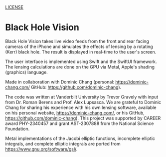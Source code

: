 [LICENSE](LICENSE)

#  Black Hole Vision

Black Hole Vision takes live video feeds from the front and rear facing cameras of the iPhone and simulates the effects of lensing by a rotating (Kerr) black hole. The result is displayed in real-time to the user's screen.

The user interface is implemented using Swift and the SwiftUI framework. The lensing calculations are done on the GPU via Metal, Apple's shading (graphics) language.

Made in collaboration with Dominic Chang (personal: https://dominic-chang.com/ GitHub: https://github.com/dominic-chang). 

The code was written at Vanderbilt University by Trevor Gravely with input from Dr. Roman Berens and Prof. Alex Lupsasca. We are grateful to Dominic Chang for sharing his experience with his own lensing software, available on his personal website, https://dominic-chang.com/, or his GitHub, https://github.com/dominic-chang). This project was supported by CAREER award PHY-2340457 and grant AST-2307888 from the National Science Foundation.

Metal implementations of the Jacobi elliptic functions, incomplete elliptic integrals, and complete elliptic integrals are ported from https://www.gnu.org/software/gsl/. 
